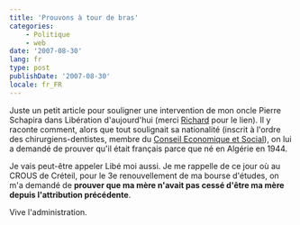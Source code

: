 ```yaml
---
title: 'Prouvons à tour de bras'
categories:
    - Politique
    - web
date: '2007-08-30'
lang: fr
type: post
publishDate: '2007-08-30'
locale: fr_FR
---
```


Juste un petit article pour souligner une intervention de mon oncle Pierre Schapira dans Libération d'aujourd'hui (merci [Richard](http://richard.ying.fr/blog/) pour le lien). Il y raconte comment, alors que tout soulignait sa nationalité (inscrit à l'ordre des chirurgiens-dentistes, membre du [Conseil Economique et Social](http://fr.wikipedia.org/wiki/Conseil_%C3%A9conomique_et_social_(France))), on lui a demandé de prouver qu'il était français parce que né en Algérie en 1944.

Je vais peut-être appeler Libé moi aussi. Je me rappelle de ce jour où au CROUS de Créteil, pour le 3e renouvellement de ma bourse d'études, on m'a demandé de **prouver que ma mère n'avait pas cessé d'être ma mère depuis l'attribution précédente**.

Vive l'administration.